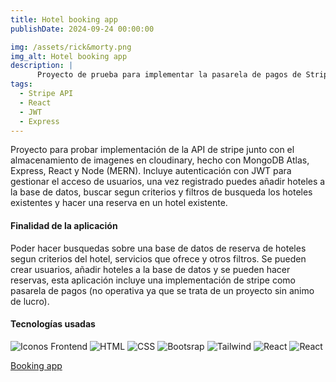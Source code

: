 ```yaml
---
title: Hotel booking app
publishDate: 2024-09-24 00:00:00

img: /assets/rick&morty.png
img_alt: Hotel booking app
description: |
      Proyecto de prueba para implementar la pasarela de pagos de Stripe y conocimientos recientes en React y Express
tags:
  - Stripe API
  - React
  - JWT
  - Express
---
```



Proyecto para probar implementación de la API de stripe junto con el almacenamiento de imagenes en cloudinary, hecho con MongoDB Atlas, Express, React y Node (MERN).
Incluye autenticación con JWT para gestionar el acceso de usuarios, una vez registrado puedes añadir hoteles a la base de datos, buscar segun criterios y filtros de busqueda los hoteles existentes y hacer una reserva en un hotel existente. 


#### Finalidad de la aplicación

Poder hacer busquedas sobre una base de datos de reserva de hoteles segun criterios del hotel, servicios que ofrece y otros filtros. Se pueden crear usuarios, añadir hoteles a la base de datos y se pueden hacer reservas, esta aplicación incluye una implementación de stripe como pasarela de pagos (no operativa ya que se trata de un proyecto sin animo de lucro).

#### Tecnologías usadas

  <img alt="Iconos Frontend" src="https://skillicons.dev/icons?i=typescript&theme=light&perline=4"> <img alt="HTML" src="https://skillicons.dev/icons?i=html&theme=light&perline=4">   <img alt="CSS" src="https://skillicons.dev/icons?i=css&theme=light&perline=4"> <img alt="Bootsrap" src="https://skillicons.dev/icons?i=bootstrap&theme=light&perline=4">
  <img alt="Tailwind" src="https://skillicons.dev/icons?i=tailwind&theme=light&perline=4"> <img alt="React" src="https://skillicons.dev/icons?i=react&theme=light&perline=4">  <img alt="React" src="https://skillicons.dev/icons?i=angular&theme=light&perline=4"> 

<a href="#" target="_blank">Booking app</a>
